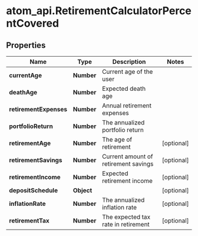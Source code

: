 # atom_api.RetirementCalculatorPercentCovered

## Properties
Name | Type | Description | Notes
------------ | ------------- | ------------- | -------------
**currentAge** | **Number** | Current age of the user | 
**deathAge** | **Number** | Expected death age | 
**retirementExpenses** | **Number** | Annual retirement expenses | 
**portfolioReturn** | **Number** | The annualized portfolio return | 
**retirementAge** | **Number** | The age of retirement | [optional] 
**retirementSavings** | **Number** | Current amount of retirement savings | [optional] 
**retirementIncome** | **Number** | Expected retirement income | [optional] 
**depositSchedule** | **Object** |  | [optional] 
**inflationRate** | **Number** | The annualized inflation rate | [optional] 
**retirementTax** | **Number** | The expected tax rate in retirement | [optional] 


